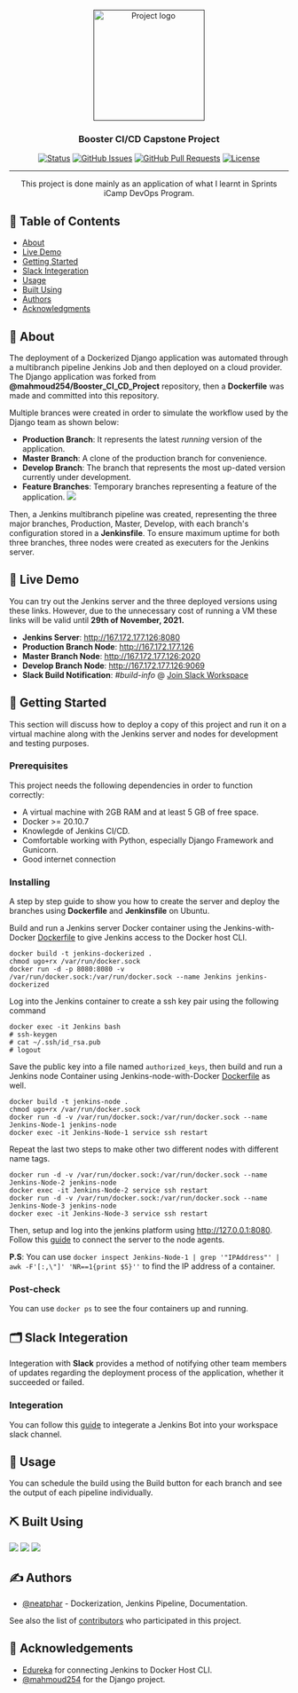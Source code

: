 <p align="center">
  <a href="" rel="noopener">
 <img width=200px height=200px src="https://i.imgur.com/6wj0hh6.jpg" alt="Project logo"></a>
</p>

<h3 align="center">Booster CI/CD Capstone Project</h3>

<div align="center">

[![Status](https://img.shields.io/badge/status-active-success.svg)]()
[![GitHub Issues](https://img.shields.io/github/issues/neatphar/Booster_CI_CD_Project.svg)](https://github.com/neatphar/Booster_CI_CD_Project/issues)
[![GitHub Pull Requests](https://img.shields.io/github/issues-pr/neatphar/Booster_CI_CD_Project.svg)](https://github.com/neatphar/Booster_CI_CD_Project/pulls)
[![License](https://img.shields.io/badge/license-MIT-blue.svg)](/LICENSE)

</div>

---

<p align="center"> This project is done mainly as an application of what I learnt in Sprints iCamp DevOps Program.
    <br> 
</p>

## 📝 Table of Contents

- [About](#about)
- [Live Demo](#demo)
- [Getting Started](#getting_started)
- [Slack Integeration](#slack)
- [Usage](#usage)
- [Built Using](#built_using)
- [Authors](#authors)
- [Acknowledgments](#acknowledgement)

## 🧐 About <a name = "about"></a>

The deployment of a Dockerized Django application was automated through a multibranch pipeline Jenkins Job and then deployed on a cloud provider. The Django application was forked from **@mahmoud254/Booster_CI_CD_Project** repository, then a **Dockerfile** was made and committed into this repository. 

Multiple brances were created in order to simulate the workflow used by the Django team as shown below:
* **Production Branch**: It represents the latest _running_ version of the application.
* **Master Branch**: A clone of the production branch for convenience. 
* **Develop Branch**: The branch that represents the most up-dated version currently under development.
* **Feature Branches**: Temporary branches representing a feature of the application.
![](https://buddy.works/blog/images/gitflow.png)

Then, a Jenkins multibranch pipeline was created, representing the three major branches, Production, Master, Develop, with each branch's configuration stored in a **Jenkinsfile**. To ensure maximum uptime for both three branches, three nodes were created as executers for the Jenkins server.


## 🚀 Live Demo <a name = "demo"></a>

You can try out the Jenkins server and the three deployed versions using these links. However, due to the unnecessary cost of running a VM these links will be valid until **29th of November, 2021.**
* **Jenkins Server**: http://167.172.177.126:8080
* **Production Branch Node**: http://167.172.177.126
* **Master Branch Node**: http://167.172.177.126:2020
* **Develop Branch Node**: http://167.172.177.126:9069
* **Slack Build Notification**: _#build-info_ @ [Join Slack Workspace](https://join.slack.com/t/neatpharscicdproject/shared_invite/zt-wiv8h2oj-K6mIvgI9Zr4v4sl6h1jX2Q)


## 🏁 Getting Started <a name = "getting_started"></a>

This section will discuss how to deploy a copy of this project and run it on a virtual machine along with the Jenkins server and nodes for development and testing purposes.

### Prerequisites

This project needs the following dependencies in order to function correctly:

* A virtual machine with 2GB RAM and at least 5 GB of free space.
* Docker >=  20.10.7
* Knowlegde of Jenkins CI/CD.
* Comfortable working with Python, especially Django Framework and Gunicorn.
* Good internet connection

### Installing

A step by step guide to show you how to create the server and deploy the branches using **Dockerfile** and **Jenkinsfile** on Ubuntu.

Build and run a Jenkins server Docker container using the Jenkins-with-Docker [Dockerfile](https://github.com/neatphar/Booster_CI_CD_Project/blob/additional/Jenkins%20with%20Docker/Dockerfile) to give Jenkins access to the Docker host CLI.

```
docker build -t jenkins-dockerized .
chmod ugo+rx /var/run/docker.sock
docker run -d -p 8080:8080 -v /var/run/docker.sock:/var/run/docker.sock --name Jenkins jenkins-dockerized
```

Log into the Jenkins container to create a ssh key pair using the following command
```
docker exec -it Jenkins bash
# ssh-keygen
# cat ~/.ssh/id_rsa.pub
# logout
```

Save the public key into a file named ```authorized_keys```, then build and run a Jenkins node Container using Jenkins-node-with-Docker [Dockerfile](https://github.com/neatphar/Booster_CI_CD_Project/blob/additional/Jenkins%20Nodes/Dockerfile) as well.

```
docker build -t jenkins-node .
chmod ugo+rx /var/run/docker.sock
docker run -d -v /var/run/docker.sock:/var/run/docker.sock --name Jenkins-Node-1 jenkins-node
docker exec -it Jenkins-Node-1 service ssh restart
```

Repeat the last two steps to make other two different nodes with different name tags.
```
docker run -d -v /var/run/docker.sock:/var/run/docker.sock --name Jenkins-Node-2 jenkins-node
docker exec -it Jenkins-Node-2 service ssh restart
docker run -d -v /var/run/docker.sock:/var/run/docker.sock --name Jenkins-Node-3 jenkins-node
docker exec -it Jenkins-Node-3 service ssh restart
```

Then, setup and log into the jenkins platform using http://127.0.0.1:8080. Follow this [guide](https://acloudguru.com/blog/engineering/adding-a-jenkins-agent-node#h-step-5-add-the-jenkins-agent-node-via-the-jenkins-ui) to connect the server to the node agents.

**P.S**: You can use ```docker inspect Jenkins-Node-1 | grep '"IPAddress"' | awk -F'[:,\"]' 'NR==1{print $5}''``` to find the IP address of a container.

### Post-check

You can use ```docker ps``` to see the four containers up and running.

## 🗂️ Slack Integeration <a name = "slack"></a>

Integeration with **Slack** provides a method of notifying other team members of updates regarding the deployment process of the application, whether it succeeded or failed.

### Integeration

You can follow this [guide](https://github.com/jenkinsci/slack-plugin#install-instructions-for-slack) to integerate a Jenkins Bot into your workspace slack channel.

## 🎈 Usage <a name="usage"></a>

You can schedule the build using the Build button for each branch and see the output of each pipeline individually.

## ⛏️ Built Using <a name = "built_using"></a>

![](https://img.shields.io/badge/Django-092E20?style=for-the-badge&logo=django&logoColor=green)
![](https://img.shields.io/badge/Docker-2CA5E0?style=for-the-badge&logo=docker&logoColor=white)
![](https://img.shields.io/badge/Jenkins-D24939?style=for-the-badge&logo=Jenkins&logoColor=white)

## ✍️ Authors <a name = "authors"></a>

- [@neatphar](https://github.com/neatphar) - Dockerization, Jenkins Pipeline, Documentation.

See also the list of [contributors](https://github.com/neatphar/Booster_CI_CD_Project/contributors) who participated in this project.

## 🎉 Acknowledgements <a name = "acknowledgement"></a>

- [Edureka](https://www.edureka.co/community/55640/jenkins-docker-docker-image-jenkins-pipeline-docker-registry) for connecting Jenkins to Docker Host CLI.
- [@mahmoud254](https://github.com/mahmoud254/Booster_CI_CD_Project) for the Django project.
